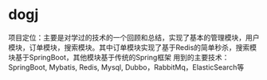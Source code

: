 # dogj
项目定位：主要是对学过的技术的一个回顾和总结，实现了基本的管理模块，用户模块，订单模块，搜索模块。其中订单模块实现了基于Redis的简单秒杀，搜索模块基于SpringBoot，其他模块基于传统的Spring框架
用到的主要技术：SpringBoot, Mybatis, Redis, Mysql, Dubbo，RabbitMq，ElasticSearch等
